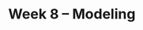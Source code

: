 ---
    title: Week 8 – Modeling
    weekNumber: 8
    days:
      - date: 2021-5-16
        events:
          "**LEC 21**{: .label .label-lecture } Pipelines":
            "[Ch. 10.2](https://notes.dsc80.com/content/10/model-building.html)"
                
          "**Lab 7**{: .label .label-lab } **Regular Expressions (due 5/16)**":
      - date: 2021-5-18
        events:
          "**LEC 22**{: .label .label-lecture } Bias and Variance":
            "[Ch. 11.1-11.2](https://notes.dsc80.com/content/11/introduction.html)"
                
          "**DIS 7**{: .label .label-disc } **Features and Pipelines (due 5/21)**":
      - date: 2021-5-19
        events:
          "**PROJ 4**{: .label .label-proj } **Language Models (Checkpoint due 5/19, Project due 5/26)**":
      - date: 2021-5-20
        events:
          "**LEC 23**{: .label .label-lecture } More Bias and Variance":
            "[Ch. 11.1-11.2](https://notes.dsc80.com/content/11/introduction.html)"
                
---